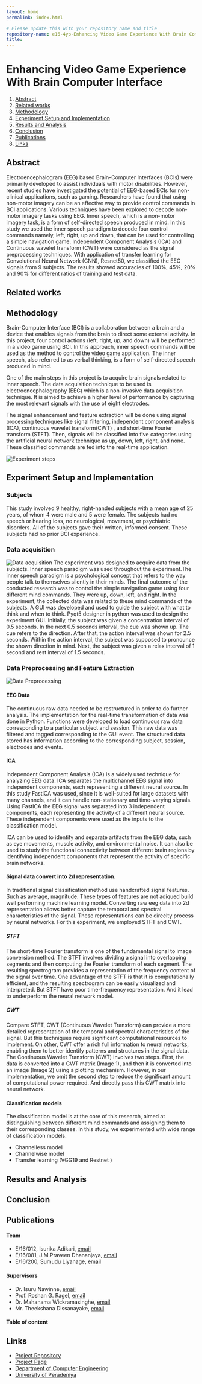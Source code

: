 ```yaml
---
layout: home
permalink: index.html

# Please update this with your repository name and title
repository-name: e16-4yp-Enhancing Video Game Experience With Brain Computer Interface
title:
---
```


[comment]: # "This is the standard layout for the project, but you can clean this and use your own template"

# Enhancing Video Game Experience With Brain Computer Interface



1. [Abstract](#abstract)
2. [Related works](#related-works)
3. [Methodology](#methodology)
4. [Experiment Setup and Implementation](#experiment-setup-and-implementation)
5. [Results and Analysis](#results-and-analysis)
6. [Conclusion](#conclusion)
7. [Publications](#publications)
8. [Links](#links)



## Abstract

Electroencephalogram (EEG) based Brain-Computer Interfaces (BCIs) were primarily developed to assist individuals with motor disabilities. However, recent studies have investigated the potential of EEG-based BCIs for non-clinical applications, such as gaming. Researchers have found that using non-motor imagery can be an effective way to provide control commands in BCI applications. Various techniques have been explored to decode non-motor imagery tasks using EEG. Inner speech, which is a non-motor imagery task, is a form of self-directed speech produced in mind. In this study we used the inner speech paradigm to decode four control commands namely, left, right, up and down, that can be used for controlling a simple navigation game. Independent Component Analysis (ICA) and Continuous wavelet transform (CWT) were considered as the signal preprocessing techniques. With application of transfer learning for Convolutional Neural Network (CNN), Resnet50, we classified the EEG signals from 9 subjects. The results showed accuracies of 100%, 45%, 20% and 90% for different ratios of training and test data. 

## Related works



## Methodology



Brain-Computer Interface (BCI) is a collaboration between a brain and a device that enables signals from the brain to direct some external activity. In this project, four control actions (left, right, up, and down) will be performed in a video game using BCI. In this approach, inner speech commands will be used as the method to control the video game application. The inner speech, also referred to as verbal thinking, is a form of self-directed speech produced in mind.

One of the main steps in this project is to acquire brain signals related to inner speech. The data acquisition technique to be used is electroencephalography (EEG) which is a non-invasive data acquisition technique. It is aimed to achieve a higher level of performance by capturing the most relevant signals with the use of eight
electrodes.

The signal enhancement and feature extraction will be done using signal processing techniques like signal filtering, independent component analysis (ICA), continuous wavelet transform(CWT) , and short-time Fourier transform (STFT). Then, signals will be classified into five categories using the artificial neural network technique as up, down, left, right, and none. These classified commands are fed into the real-time application.

![Experiment steps](./images/steps.png)

## Experiment Setup and Implementation

### Subjects
This study involved 9 healthy, right-handed subjects with a mean age of 25 years, of whom 4 were male and 5 were female. The subjects had no speech or hearing loss, no neurological, movement, or psychiatric disorders. All of the subjects gave their written, informed consent. These subjects had no prior BCI experience.

### Data acquisition

![Data acquisition](./images/data%20acquisition.jpg)
The experiment was designed to acquire data from the subjects. Inner speech paradigm was used throughout the experiment.The inner speech paradigm is a psychological concept that refers to the way people talk to themselves silently in their minds.
The final outcome of the conducted research was to control the simple navigation game using four different mind commands. They were up, down, left, and right. In the experiment, the collected data was related to these mind commands of the subjects.
A GUI was developed and used to guide the subject with what to think and when to think. Pyqt5 designer in python was used to design the experiment GUI. Initially, the subject was given a concentration interval of 0.5 seconds. In the next 0.5 seconds interval, the cue was shown up. The cue refers to the direction. After that, the action interval was shown for 2.5 seconds. Within the action interval, the subject was supposed to pronounce the shown direction in mind. Next, the subject was given a relax interval of 1 second and rest interval of 1.5 seconds. 



### Data Preprocessing and Feature Extraction

![Data Preprocessing](./images/image9.png)
#### EEG Data

The continuous raw data needed to be restructured in order to do further analysis. The implementation for the real-time transformation of data was done in Python.
Functions were developed to load continuous raw data corresponding to a particular subject and session. This raw data was filtered and tagged corresponding to the GUI event. The structured data stored has information according to the corresponding subject, session, electrodes and events.

#### ICA

Independent Component Analysis (ICA) is a widely used technique for analyzing EEG data. ICA separates the multichannel EEG signal into independent components, each representing a different neural source. In this study FastICA was used, since it is well-suited for large datasets with many channels, and it can handle non-stationary and time-varying signals. Using FastICA the EEG signal was separated into 3 independent components, each representing the activity of a different neural source. These independent components were used as the inputs to the classification model.

ICA can be used to identify and separate artifacts from the EEG data, such as eye movements, muscle activity, and environmental noise. It can also be used to study the functional connectivity between different brain regions by identifying independent components that represent the activity of specific brain networks.


#### Signal data convert into 2d representation.

  In traditional signal classification method use handcrafted signal features. Such as average, magnitude. These types of features are not adiqued build well performing machine learning model. Converting raw eeg data into 2d representation allows better capture the temporal and spectral characteristics of the signal. These representations can be direclty process by neural networks. For this experiment, we employed STFT and CWT. 


##### STFT

The short-time Fourier transform is one of the fundamental signal to image conversion method. The STFT involves dividing a signal into overlapping segments and then computing the Fourier transform of each segment. The resulting spectrogram provides a representation of the frequency content of the signal over time. One advantage of the STFT is that it is computationally efficient, and the resulting spectrogram can be easily visualized and interpreted. But STFT have poor time-frequency  representation. And it lead to underperform the neural network model. 

##### CWT

Compare STFT, CWT (Continuous Wavelet Transform)  can provide a more detailed representation of the temporal and spectral characteristics of the signal. But this techniques  require significant computational resources to implement. On other, CWT offer a rich full information to neural networks, enabling them to better identify patterns and structures in the signal data. The Continuous Wavelet Transform (CWT) involves two steps. First, the data is converted into a CWT matrix (Image 1), and then it is converted into an image (Image 2) using a plotting mechanism. However, in our implementation, we omit the second step to reduce the significant amount of computational power required. And directly pass this CWT matrix into neural network. 

#### Classification models

The classification model is at the core of this research, aimed at distinguishing between different mind commands and assigning them to their corresponding classes. In this study, we experimented with wide range of classification models. 

- Channelless model
- Channelwise model
- Transfer learning (VGG19 and Restnet )


## Results and Analysis

## Conclusion

## Publications
[//]: # "Note: Uncomment each once you uploaded the files to the repository"

<!-- 1. [Semester 7 report](./) -->
<!-- 2. [Semester 7 slides](./) -->
<!-- 3. [Semester 8 report](./) -->
<!-- 4. [Semester 8 slides](./) -->
<!-- 5. Author 1, Author 2 and Author 3 "Research paper title" (2021). [PDF](./). -->

#### Team

- E/16/012,  Isurika Adikari, [email](mailto:e16012@eng.pdn.ac.lk)
- E/16/081, J.M.Praveen Dhananjaya, [email](mailto:e16081@eng.pdn.ac.lk)
- E/16/200, Sumudu Liyanage, [email](mailto:e16200@eng.pdn.ac.lk)

#### Supervisors

- Dr. Isuru Nawinne, [email](mailto:isurunawinne@eng.pdn.ac.lk)
- Prof. Roshan G. Ragel, [email](mailto:roshanr@eng.pdn.ac.lk)
- Dr. Mahanama Wickramasinghe, [email](mailto:mahanamaw@eng.pdn.ac.lk)
- Mr. Theekshana Dissanayake, [email](mailto:theekshanadis@eng.pdn.ac.lk)

#### Table of content

## Links

[//]: # ( NOTE: EDIT THIS LINKS WITH YOUR REPO DETAILS )

- [Project Repository](https://github.com/cepdnaclk/e16-4yp-Enhancing-Video-Game-Experience-With-Brain-Computer-Interface)
- [Project Page](https://cepdnaclk.github.io/e16-4yp-Enhancing-Video-Game-Experience-With-Brain-Computer-Interface/)
- [Department of Computer Engineering](http://www.ce.pdn.ac.lk/)
- [University of Peradeniya](https://eng.pdn.ac.lk/)

[//]: # "Please refer this to learn more about Markdown syntax"
[//]: # "https://github.com/adam-p/markdown-here/wiki/Markdown-Cheatsheet"
